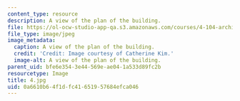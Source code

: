 ```yaml
---
content_type: resource
description: A view of the plan of the building.
file: https://ol-ocw-studio-app-qa.s3.amazonaws.com/courses/4-104-architecture-studio-intentions-spring-2005/0a6610b64f1dfc41651957684efca046_4.jpg
file_type: image/jpeg
image_metadata:
  caption: A view of the plan of the building.
  credit: 'Credit: Image courtesy of Catherine Kim.'
  image-alt: A view of the plan of the building.
parent_uid: bfe6e354-3e44-569e-ae04-1a533d89fc2b
resourcetype: Image
title: 4.jpg
uid: 0a6610b6-4f1d-fc41-6519-57684efca046
---
```

